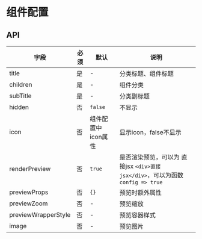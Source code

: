 # 组件配置

## API

字段 | 必须 | 默认 | 说明
---|---|---|---
title | 是 | - | 分类标题、组件标题
children | 是 | - | 组件分类
subTitle | 是 | - | 分类副标题
hidden | 否 | `false` | 不显示
icon | 否 | 组件配置中icon属性 | 显示icon，false不显示
renderPreview | 否 | `true` | 是否渲染预览，可以为 直接jsx `<div>直接jsx</div>`，可以为函数 `config => true`
previewProps | 否 | `{}` | 预览时额外属性
previewZoom | 否 | - | 预览缩放
previewWrapperStyle | 否 | - | 预览容器样式
image | 否 | - | 预览图片

